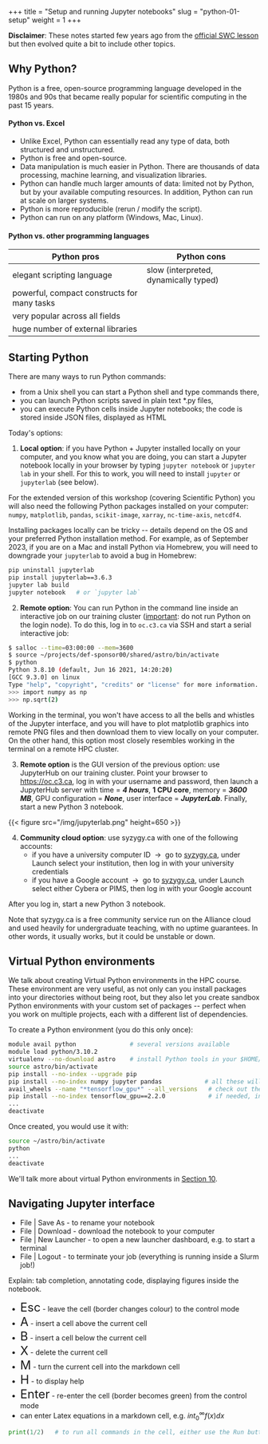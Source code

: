 +++
title = "Setup and running Jupyter notebooks"
slug = "python-01-setup"
weight = 1
+++

**Disclaimer**: These notes started few years ago from the [official SWC lesson](https://software-carpentry.org/lessons)
but then evolved quite a bit to include other topics.

## Why Python?

Python is a free, open-source programming language developed in the 1980s and 90s that became really popular
for scientific computing in the past 15 years.

#### Python vs. Excel

- Unlike Excel, Python can essentially read any type of data, both structured and unstructured.
- Python is free and open-source.
- Data manipulation is much easier in Python. There are thousands of data processing, machine learning, and
  visualization libraries.
- Python can handle much larger amounts of data: limited not by Python, but by your available computing
  resources. In addition, Python can run at scale on larger systems.
- Python is more reproducible (rerun / modify the script).
- Python can run on any platform (Windows, Mac, Linux).

#### Python vs. other programming languages

Python pros                                 | Python cons
--------------------------------------------|------------------------
elegant scripting language                  | slow (interpreted, dynamically typed)
powerful, compact constructs for many tasks |
very popular across all fields              |
huge number of external libraries           |

## Starting Python

There are many ways to run Python commands:

* from a Unix shell you can start a Python shell and type commands there,
* you can launch Python scripts saved in plain text *.py files,
* you can execute Python cells inside Jupyter notebooks; the code is stored inside JSON files, displayed as HTML

<!-- Today we will be using a Jupyter notebook. -->

Today's options:

1. **Local option**: if you have Python + Jupyter installed locally on your computer, and you know what you
are doing, you can start a Jupyter notebook locally in your browser by typing `jupyter notebook` or `jupyter
lab` in your shell. For this to work, you will need to install `jupyter` or `jupyterlab` (see below).

For the extended version of this workshop (covering Scientific Python) you will also need the following Python
packages installed on your computer: `numpy`, `matplotlib`, `pandas`, `scikit-image`, `xarray`,
`nc-time-axis`, `netcdf4`.

Installing packages locally can be tricky -- details depend on the OS and your preferred Python installation
method. For example, as of September 2023, if you are on a Mac and install Python via Homebrew, you will need
to downgrade your `jupyterlab` to avoid a bug in Homebrew:

```sh
pip uninstall jupyterlab
pip install jupyterlab==3.6.3
jupyter lab build
jupyter notebook   # or `jupyter lab`
```

2. **Remote option**: You can run Python in the command line inside an interactive job on our training cluster
   (<u>important</u>: do not run Python on the login node). To do this, log in to `oc.c3.ca` via SSH and start
   a serial interactive job:

```sh
$ salloc --time=03:00:00 --mem=3600
$ source ~/projects/def-sponsor00/shared/astro/bin/activate
$ python
Python 3.8.10 (default, Jun 16 2021, 14:20:20)
[GCC 9.3.0] on linux
Type "help", "copyright", "credits" or "license" for more information.
>>> import numpy as np
>>> np.sqrt(2)
```

Working in the terminal, you won't have access to all the bells and whistles of the Jupyter interface, and you will have
to plot matplotlib graphics into remote PNG files and then download them to view locally on your computer. On the other
hand, this option most closely resembles working in the terminal on a remote HPC cluster.

3. **Remote option** is the GUI version of the previous option: use JupyterHub on our training cluster. Point
   your browser to https://oc.c3.ca, log in with your username and password, then launch a JupyterHub
   server with time = ***4 hours***, **1 CPU core**, memory = ***3600 MB***, GPU configuration = ***None***,
   user interface = ***JupyterLab***. Finally, start a new Python 3 notebook.

{{< figure src="/img/jupyterlab.png" height=650 >}}

4. **Community cloud option**: use syzygy.ca with one of the following accounts:
    - if you have a university computer ID &nbsp;&rarr;&nbsp; go to <a href="https://syzygy.ca"
      target="_blank">syzygy.ca</a>, under Launch select your institution, then log in with your university credentials
    - if you have a Google account &nbsp;&rarr;&nbsp; go to <a href="https://syzygy.ca" target="_blank">syzygy.ca</a>,
      under Launch select either Cybera or PIMS, then log in with your Google account
	<!-- - if you have a GitHub account &nbsp;&rarr;&nbsp; go to https://westgrid.syzygy.ca, sign in with your GitHub account -->

After you log in, start a new Python 3 notebook.

<!-- This will open a browser page pointing to the Jupyter server (remote except for the last option). Click on New -> -->
<!-- Python 3. -->

Note that syzygy.ca is a free community service run on the Alliance cloud and used heavily for undergraduate
teaching, with no uptime guarantees. In other words, it usually works, but it could be unstable or down.

<!-- cartopy -->

## Virtual Python environments

We talk about creating Virtual Python environments in the HPC course. These environment are very useful, as
not only can you install packages into your directories without being root, but they also let you create
sandbox Python environments with your custom set of packages -- perfect when you work on multiple projects,
each with a different list of dependencies.

To create a Python environment (you do this only once):

```sh
module avail python               # several versions available
module load python/3.10.2
virtualenv --no-download astro    # install Python tools in your $HOME/astro
source astro/bin/activate
pip install --no-index --upgrade pip
pip install --no-index numpy jupyter pandas            # all these will go into your $HOME/astro
avail_wheels --name "*tensorflow_gpu*" --all_versions   # check out the available packages
pip install --no-index tensorflow_gpu==2.2.0            # if needed, install a specific version
...
deactivate
```

Once created, you would use it with:

```sh
source ~/astro/bin/activate
python
...
deactivate
```

We'll talk more about virtual Python environments in
[Section 10](../python-10-libraries#virtual-environments-and-packaging).

## Navigating Jupyter interface

- File | Save As - to rename your notebook
- File | Download - download the notebook to your computer
- File | New Launcher - to open a new launcher dashboard, e.g. to start a terminal
- File | Logout - to terminate your job (everything is running inside a Slurm job!)

Explain: tab completion, annotating code, displaying figures inside the notebook.

* <font size="+2">Esc</font> - leave the cell (border changes colour) to the control mode
* <font size="+2">A</font> - insert a cell above the current cell
* <font size="+2">B</font> - insert a cell below the current cell
* <font size="+2">X</font> - delete the current cell
* <font size="+2">M</font> - turn the current cell into the markdown cell
* <font size="+2">H</font> - to display help
* <font size="+2">Enter</font> - re-enter the cell (border becomes green) from the control mode
* can enter Latex equations in a markdown cell, e.g. $int_0^\infty f(x)dx$

```py
print(1/2)   # to run all commands in the cell, either use the Run button, or press shift+return
```

